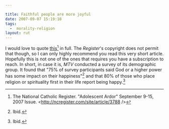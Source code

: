 ```yaml
---

title: Faithful people are more joyful
date: 2007-09-07 15:19:18
tags:
  -  morality-religion
layout: rut
---
```


I would love to quote [this](http://ncregister.com/site/article/3788/ "Adolescent Ardor")[^200709071] in full.  The <i>Register</i>'s copyright does not permit that though, so I can only highly recommend you read this very short article.  Hopefully this is not one of the ones that requires you have a subscription to reach.  In short, in case it is, *MTV* conducted a survey of its demographic group.  It found that "75% of survey participants said God or a higher power has some impact on their happiness"[^200709072]  and that 80% of those who place religion or spirituality first in their life report being happy.[^200709073]  

[^200709071]:  The National Catholic Register.  "Adolescent Ardor" September 9-15, 2007 Issue.  <http://ncregister.com/site/article/3788 />
[^200709072]: Ibid.
[^200709073]: Ibid.


